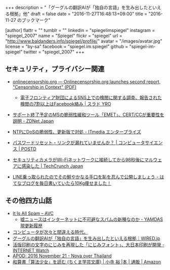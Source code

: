+++
description = "「グーグルの翻訳AIが「独自の言語」を生み出したといえる根拠」他"
draft = false
date = "2016-11-27T16:48:13+09:00"
title = "2016-11-27 のブックマーク"

[author]
  flattr = ""
  tumblr = ""
  linkedin = "spiegelimspiegel"
  instagram = "spiegel_2007"
  name = "Spiegel"
  flickr = "spiegel"
  url = "http://www.baldanders.info/spiegel/profile/"
  avatar = "/images/avatar.jpg"
  license = "by-sa"
  facebook = "spiegel.im.spiegel"
  github = "spiegel-im-spiegel"
  twitter = "spiegel_2007"
+++

## セキュリティ，プライバシー関連

- [onlinecensorship.org — Onlinecensorship.org launches second report, "Censorship in Context" (PDF)](https://onlinecensorship.org/news-and-analysis/onlinecensorship-org-launches-second-report-censorship-in-context-pdf)
    - [電子フロンティア財団によるSNS上での検閲に関する調査、報告された検閲の7割以上はFacebook絡み | スラド YRO](https://yro.srad.jp/story/16/11/25/0511243/)
- [サポート終了予定のMSの脆弱性緩和ツール「EMET」、CERT/CCが重要性を説明 - ZDNet Japan](http://japan.zdnet.com/article/35092697/)
- [NTPにDoSの脆弱性、更新版で対処 - ITmedia エンタープライズ](http://www.itmedia.co.jp/enterprise/articles/1611/22/news064.html)
- [パスワードリセット・リンクが漏れていませんか？ | コンピュータサイエンス | POSTD](http://postd.cc/is-your-site-leaking-password-reset-links/)

- [セキュリティカメラがWi-Fiネットワークに接続してから98秒後にマルウェアに感染した | TechCrunch Japan](http://jp.techcrunch.com/2016/11/19/20161118this-security-camera-was-infected-by-malware-in-98-seconds-after-it-was-plugged-in/)
- [LINE乗っ取られたのでその鮮やかなる手口を恥を忍んで公開しましょう - はてなブログを毎日書いていたら10Kg痩せました！](http://pero-pero.hatenablog.com/entry/2016/11/22/004421)

## その他四方山話

- [It Is All Spam – AVC](http://avc.com/2016/11/it-is-all-spam/)
    - [嘘ニュースはインターネットに不可避なスパムの新種なのか - YAMDAS現更新履歴](http://d.hatena.ne.jp/yomoyomo/20161123/fakenewsspam)
- [コンピュータが次々と間違える時代。](http://www.ne.jp/asahi/comp/tarusan/main260.htm)
- [グーグルの翻訳AIが「独自の言語」を生み出したといえる根拠｜WIRED.jp](http://wired.jp/2016/11/24/google-ai-language-create/)
- [活版印刷の文字のにじみを再現した「にじみフォント」、大日本印刷が開発 -INTERNET Watch](http://internet.watch.impress.co.jp/docs/news/1030805.html)
- [APOD: 2016 November 21 - Nova over Thailand](http://apod.nasa.gov/apod/ap161121.html)
- [和算書「算法少女」を読む (ちくま学芸文庫) | 小寺 裕 |本 | 通販 | Amazon](https://www.amazon.co.jp/exec/obidos/ASIN/4480092552/)
